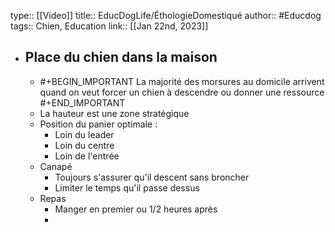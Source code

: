 type:: [[Video]]
title:: EducDogLife/ÉthologieDomestiqué
author:: #Educdog 
tags:: Chien, Education
link::
[[Jan 22nd, 2023]]

- ## Place du chien dans la maison
	- #+BEGIN_IMPORTANT
	  La majorité des morsures au domicile arrivent quand on veut forcer un chien à descendre ou donner une ressource
	  #+END_IMPORTANT
	- La hauteur est une zone stratégique
	- Position du panier optimale :
		- Loin du leader
		- Loin du centre
		- Loin de l'entrée
	- Canapé
		- Toujours s'assurer qu'il descent sans broncher
		- Limiter le temps qu'il passe dessus
	- Repas
		- Manger en premier ou 1/2 heures après
		-
